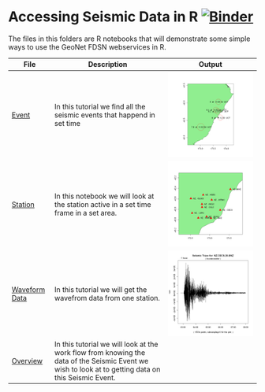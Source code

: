 # Accessing Seismic Data in R [![Binder](https://mybinder.org/badge_logo.svg)](https://mybinder.org/v2/gh/GeoNet/data-tutorials/master?filepath=Seismic_Data%2FR)
The files in this folders are R notebooks that will demonstrate some simple ways to use the GeoNet FDSN webservices in R.

|File                  | Description  | Output|
|--------------------- | ------|---------------------------------------|
|[Event](Event_Data_using_FDSN_in_R.ipynb) |In this tutorial we find all the seismic events that happend in set time| <img src="event.png"> |
|[Station](Station_Data_using_FDSN_in_R.ipynb) |In this notebook we will look at the station active in a set time frame in a set area.| <img src="station.png"> |
|[Waveform Data](Get_waveform_data_using_FDSN_in_R.ipynb)|In this tutorial we will get the wavefrom data from one station.|<img src="waveform.png">|
|[Overview](Seismic_data_overview_using_FDSN_in_R.ipynb) | In this tutorial we will look at the work flow from knowing the data of the Seismic Event we wish to look at to getting data on this Seismic Event. | |
